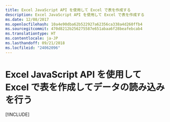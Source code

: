 ```yaml
---
title: Excel JavaScript API を使用して Excel で表を作成する
description: Excel JavaScript API を使用して Excel で表を作成する
ms.date: 12/08/2017
ms.openlocfilehash: 10a4e90dba62b522927a62356ca338a4d260ffb4
ms.sourcegitcommit: 470d8212b256275587e651abaa6f28beafebcab4
ms.translationtype: HT
ms.contentlocale: ja-JP
ms.lasthandoff: 09/21/2018
ms.locfileid: "24062096"
---
```

# <a name="create-and-populate-a-table-in-excel-using-the-excel-javascript-api"></a>Excel JavaScript API を使用して Excel で表を作成してデータの読み込みを行う 

[!INCLUDE[](../includes/excel-tutorial-create-table.md)]
